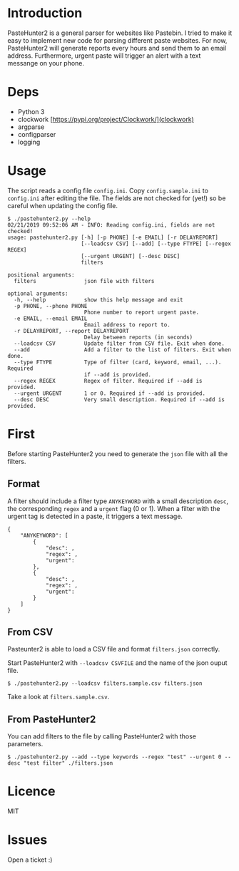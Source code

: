 # Introduction
PasteHunter2 is a general parser for websites like Pastebin. I tried to make it easy to implement new code for parsing different paste websites. For now, PasteHunter2 will generate reports every hours and send them to an email address. Furthermore, urgent paste will trigger an alert with a text messange on your phone.

# Deps
- Python 3
- clockwork [https://pypi.org/project/Clockwork/](clockwork)
- argparse
- configparser
- logging

# Usage
The script reads a config file `config.ini`. Copy `config.sample.ini` to `config.ini` after editing the file. The fields are not checked for (yet!) so be careful when updating the config file. 

```
$ ./pastehunter2.py --help
02/21/2019 09:52:06 AM - INFO: Reading config.ini, fields are not checked!
usage: pastehunter2.py [-h] [-p PHONE] [-e EMAIL] [-r DELAYREPORT]
                       [--loadcsv CSV] [--add] [--type FTYPE] [--regex REGEX]
                       [--urgent URGENT] [--desc DESC]
                       filters

positional arguments:
  filters               json file with filters

optional arguments:
  -h, --help            show this help message and exit
  -p PHONE, --phone PHONE
                        Phone number to report urgent paste.
  -e EMAIL, --email EMAIL
                        Email address to report to.
  -r DELAYREPORT, --report DELAYREPORT
                        Delay between reports (in seconds)
  --loadcsv CSV         Update filter from CSV file. Exit when done.
  --add                 Add a filter to the list of filters. Exit when done.
  --type FTYPE          Type of filter (card, keyword, email, ...). Required
                        if --add is provided.
  --regex REGEX         Regex of filter. Required if --add is provided.
  --urgent URGENT       1 or 0. Required if --add is provided.
  --desc DESC           Very small description. Required if --add is provided.
```
# First
Before starting PasteHunter2 you need to generate the `json` file with all the filters.

## Format
A filter should include a filter type `ANYKEYWORD` with a small description `desc`, the corresponding `regex` and a `urgent` flag (0 or 1). When a filter with the urgent tag is detected in a paste, it triggers a text message.
```
{
    "ANYKEYWORD": [
        {
            "desc": ,
            "regex": ,
            "urgent": 
        },
        {
            "desc": ,
            "regex": ,
            "urgent": 
        }
    ]
}
```

## From CSV
Pasteunter2 is able to load a CSV file and format `filters.json` correctly.

Start PasteHunter2 with `--loadcsv CSVFILE` and the name of the json ouput file.
```
$ ./pastehunter2.py --loadcsv filters.sample.csv filters.json
```

Take a look at `filters.sample.csv`.

## From PasteHunter2
You can add filters to the file by calling PasteHunter2 with those parameters.

```
$ ./pastehunter2.py --add --type keywords --regex "test" --urgent 0 --desc "test filter" ./filters.json
```
# Licence
MIT

# Issues
Open a ticket :)
